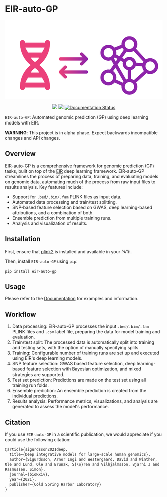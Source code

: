 # EIR-auto-GP

<p align="center">
  <img src="docs/source/_static/img/eir-auto-gp-logo.svg" alt="Eir Auto GP Logo">
</p>

<p align="center">
  <a href="LICENSE" alt="License">
        <img src="https://img.shields.io/badge/License-APGL-5B2D5B.svg" /></a>
  <a href="https://www.python.org/downloads/" alt="Python">
        <img src="https://img.shields.io/badge/python-3.10-blue.svg" /></a>
  <a href='https://eir-auto-gp.readthedocs.io'>
    <img src='https://readthedocs.org/projects/eir-auto-gp/badge/?version=latest' alt='Documentation Status' />
</a>
      
  
</p>

`EIR-auto-GP`: Automated genomic prediction (GP) using deep learning models with EIR.

**WARNING**: This project is in alpha phase. Expect backwards incompatible changes and API changes.

## Overview

EIR-auto-GP is a comprehensive framework for genomic prediction (GP) tasks, built on top of the [EIR](https://github.com/arnor-sigurdsson/EIR) deep learning framework. EIR-auto-GP streamlines the process of preparing data, training, and evaluating models on genomic data, automating much of the process from raw input files to results analysis. Key features include:

- Support for `.bed/.bim/.fam` PLINK files as input data.
- Automated data processing and train/test splitting.
- SNP-based feature selection based on GWAS, deep learning-based attributions, and a combination of both.
- Ensemble prediction from multiple training runs.
- Analysis and visualization of results.

## Installation

First, ensure that [plink2](https://www.cog-genomics.org/plink/2.0/) is installed and available in your `PATH`. 

Then, install `EIR-auto-GP` using `pip`:

`pip install eir-auto-gp`

## Usage

Please refer to the [Documentation](https://eir-auto-gp.readthedocs.io/en/latest/) for examples and information.

## Workflow

1. Data processing: EIR-auto-GP processes the input `.bed/.bim/.fam` PLINK files and `.csv` label file, preparing the data for model training and evaluation.
2. Train/test split: The processed data is automatically split into training and testing sets, with the option of manually specifying splits.
3. Training: Configurable number of training runs are set up and executed using EIR's deep learning models.
4. SNP feature selection: GWAS based feature selection, deep learning-based feature selection with Bayesian optimization, and mixed strategies are supported.
5. Test set prediction: Predictions are made on the test set using all training run folds.
6. Ensemble prediction: An ensemble prediction is created from the individual predictions.
7. Results analysis: Performance metrics, visualizations, and analysis are generated to assess the model's performance.

## Citation

If you use `EIR-auto-GP` in a scientific publication, we would appreciate if you could use the following citation:

```
@article{sigurdsson2021deep,
  title={Deep integrative models for large-scale human genomics},
  author={Sigurdsson, Arnor Ingi and Westergaard, David and Winther, Ole and Lund, Ole and Brunak, S{\o}ren and Vilhjalmsson, Bjarni J and Rasmussen, Simon},
  journal={bioRxiv},
  year={2021},
  publisher={Cold Spring Harbor Laboratory}
}
```
